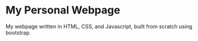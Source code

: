 My Personal Webpage
====================

My webpage written in HTML, CSS, and Javascript, built from scratch using bootstrap.
